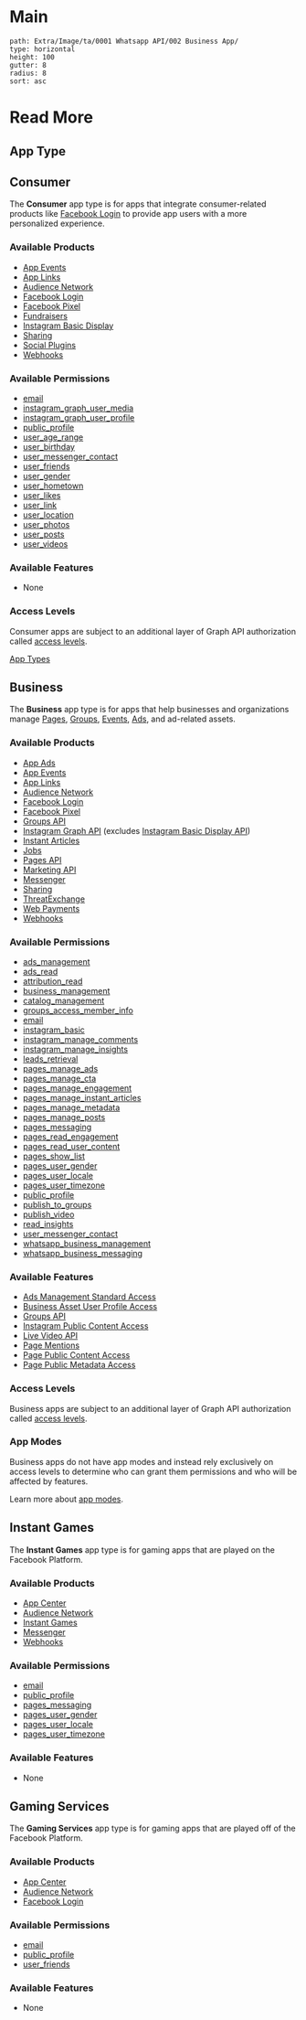 # Main
````img-gallery
path: Extra/Image/ta/0001 Whatsapp API/002 Business App/
type: horizontal
height: 100
gutter: 8
radius: 8
sort: asc
````

# Read More
## App Type
## Consumer

The **Consumer** app type is for apps that integrate consumer-related products like [Facebook Login](https://developers.facebook.com/docs/facebook-login/) to provide app users with a more personalized experience.

### Available Products
- [App Events](https://developers.facebook.com/docs/app-events/)
- [App Links](https://developers.facebook.com/docs/applinks/)
- [Audience Network](https://developers.facebook.com/docs/audience-network/)
- [Facebook Login](https://developers.facebook.com/docs/facebook-login/)
- [Facebook Pixel](https://developers.facebook.com/docs/facebook-pixel/)
- [Fundraisers](https://developers.facebook.com/docs/fundraiser-api/)
- [Instagram Basic Display](https://developers.facebook.com/docs/instagram-basic-display-api)
- [Sharing](https://developers.facebook.com/docs/sharing)
- [Social Plugins](https://developers.facebook.com/docs/plugins/)
- [Webhooks](https://developers.facebook.com/docs/graph-api/webhooks)

### Available Permissions

- [email](https://developers.facebook.com/docs/permissions/reference/email)
- [instagram_graph_user_media](https://developers.facebook.com/docs/instagram-basic-display-api/overview/permissions/#instagram_graph_user_media)
- [instagram_graph_user_profile](https://developers.facebook.com/docs/instagram-basic-display-api/overview/permissions/#instagram_graph_user_profile)
- [public_profile](https://developers.facebook.com/docs/permissions/reference/public_profile)
- [user_age_range](https://developers.facebook.com/docs/permissions/reference/user_age_range)
- [user_birthday](https://developers.facebook.com/docs/permissions/reference/user_birthday)
- [user_messenger_contact](https://developers.facebook.com/docs/permissions/reference/user_messenger_contact)
- [user_friends](https://developers.facebook.com/docs/permissions/reference/user_age_friends)
- [user_gender](https://developers.facebook.com/docs/permissions/reference/user_gender)
- [user_hometown](https://developers.facebook.com/docs/permissions/reference/user_hometown)
- [user_likes](https://developers.facebook.com/docs/permissions/reference/user_likes)
- [user_link](https://developers.facebook.com/docs/permissions/reference/user_link)
- [user_location](https://developers.facebook.com/docs/permissions/reference/user_location)
- [user_photos](https://developers.facebook.com/docs/permissions/reference/user_photos)
- [user_posts](https://developers.facebook.com/docs/permissions/reference/user_posts)
- [user_videos](https://developers.facebook.com/docs/permissions/reference/user_videos)

### Available Features
- None

### Access Levels

Consumer apps are subject to an additional layer of Graph API authorization called [access levels](https://developers.facebook.com/docs/graph-api/overview/access-levels).

[App Types](https://developers.facebook.com/docs/development/create-an-app/app-dashboard/app-types#)

## Business

The **Business** app type is for apps that help businesses and organizations manage [Pages](https://developers.facebook.com/docs/pages), [Groups](https://developers.facebook.com/docs/groups-api), [Events](https://developers.facebook.com/docs/graph-api/reference/event/), [Ads](https://developers.facebook.com/docs/marketing-api/creative), and ad-related assets.

### Available Products

- [App Ads](https://developers.facebook.com/docs/app-ads/)
- [App Events](https://developers.facebook.com/docs/app-events/)
- [App Links](https://developers.facebook.com/docs/applinks/)
- [Audience Network](https://developers.facebook.com/docs/audience-network/)
- [Facebook Login](https://developers.facebook.com/docs/facebook-login/)
- [Facebook Pixel](https://developers.facebook.com/docs/facebook-pixel/)
- [Groups API](https://developers.facebook.com/docs/groups-api)
- [Instagram Graph API](https://developers.facebook.com/docs/instagram-api) (excludes [Instagram Basic Display API](https://developers.facebook.com/docs/instagram-basic-display-api))
- [Instant Articles](https://developers.facebook.com/docs/instant-articles/)
- [Jobs](https://developers.facebook.com/docs/pages/jobs-xml/)
- [Pages API](https://developers.facebook.com/docs/pages/)
- [Marketing API](https://developers.facebook.com/docs/marketing-apis/)
- [Messenger](https://developers.facebook.com/docs/messenger-platform/)
- [Sharing](https://developers.facebook.com/docs/sharing)
- [ThreatExchange](https://developers.facebook.com/programs/threatexchange/)
- [Web Payments](https://developers.facebook.com/docs/games_payments/)
- [Webhooks](https://developers.facebook.com/docs/graph-api/webhooks)

### Available Permissions

- [ads_management](https://developers.facebook.com/docs/permissions/reference/ads_management)
- [ads_read](https://developers.facebook.com/docs/permissions/reference/ads_read)
- [attribution_read](https://developers.facebook.com/docs/permissions/reference/attribution_read)
- [business_management](https://developers.facebook.com/docs/permissions/reference/business_management)
- [catalog_management](https://developers.facebook.com/docs/permissions/reference/catalog_management)
- [groups_access_member_info](https://developers.facebook.com/docs/permissions/reference/groups_access_member_info_description)
- [email](https://developers.facebook.com/docs/permissions/reference/email)
- [instagram_basic](https://developers.facebook.com/docs/permissions/reference/instagram_basic)
- [instagram_manage_comments](https://developers.facebook.com/docs/permissions/reference/instagram_manage_comments)
- [instagram_manage_insights](https://developers.facebook.com/docs/permissions/reference/instagram_manage_insights)
- [leads_retrieval](https://developers.facebook.com/docs/permissions/reference/leads_retrieval)
- [pages_manage_ads](https://developers.facebook.com/docs/permissions/reference/pages_manage_ads)
- [pages_manage_cta](https://developers.facebook.com/docs/permissions/reference/pages_manage_cta)
- [pages_manage_engagement](https://developers.facebook.com/docs/permissions/reference/pages_manage_engagement)
- [pages_manage_instant_articles](https://developers.facebook.com/docs/permissions/reference/pages_manage_instant_articles)
- [pages_manage_metadata](https://developers.facebook.com/docs/permissions/reference/pages_manage_metadata)
- [pages_manage_posts](https://developers.facebook.com/docs/permissions/reference/pages_manage_posts)
- [pages_messaging](https://developers.facebook.com/docs/permissions/reference/pages_messaging)
- [pages_read_engagement](https://developers.facebook.com/docs/permissions/reference/pages_read_engagement)
- [pages_read_user_content](https://developers.facebook.com/docs/permissions/reference/pages_read_user_content)
- [pages_show_list](https://developers.facebook.com/docs/permissions/reference/pages_show_list)
- [pages_user_gender](https://developers.facebook.com/docs/permissions/reference/pages_user_gender)
- [pages_user_locale](https://developers.facebook.com/docs/permissions/reference/pages_user_locale)
- [pages_user_timezone](https://developers.facebook.com/docs/permissions/reference/pages_user_timezone)
- [public_profile](https://developers.facebook.com/docs/permissions/reference/public_profile)
- [publish_to_groups](https://developers.facebook.com/docs/permissions/reference/publish_to_groups)
- [publish_video](https://developers.facebook.com/docs/permissions/reference/publish_video)
- [read_insights](https://developers.facebook.com/docs/permissions/reference/read_insights)
- [user_messenger_contact](https://developers.facebook.com/docs/permissions/reference/user_messenger_contact)
- [whatsapp_business_management](https://developers.facebook.com/docs/permissions/reference/whatsapp_business_management)
- [whatsapp_business_messaging](https://developers.facebook.com/docs/permissions/reference/whatsapp_business_messaging)

### Available Features

- [Ads Management Standard Access](https://developers.facebook.com/docs/marketing-api/access#standard)
- [Business Asset User Profile Access](https://developers.facebook.com/docs/apps/features-reference#business-asset-user-profile-access)
- [Groups API](https://developers.facebook.com/docs/apps/review/feature#reference-GROUPS_ACCESS)
- [Instagram Public Content Access](https://developers.facebook.com/docs/apps/review/feature#reference-INSTAGRAM_PUBLIC_CONTENT_ACCESS)
- [Live Video API](https://developers.facebook.com/docs/apps/review/feature#reference-LIVE_VIDEOS)
- [Page Mentions](https://developers.facebook.com/docs/apps/review/feature#reference-MENTIONING)
- [Page Public Content Access](https://developers.facebook.com/docs/apps/review/feature#reference-PAGES_ACCESS)
- [Page Public Metadata Access](https://developers.facebook.com/docs/apps/review/feature#page-public-metadata-access)

### Access Levels

Business apps are subject to an additional layer of Graph API authorization called [access levels](https://developers.facebook.com/docs/graph-api/overview/access-levels/).

### App Modes

Business apps do not have app modes and instead rely exclusively on access levels to determine who can grant them permissions and who will be affected by features.

Learn more about [app modes](https://developers.facebook.com/docs/development/build-and-test/app-modes).

[](https://developers.facebook.com/docs/development/create-an-app/app-dashboard/app-types#)

## Instant Games

The **Instant Games** app type is for gaming apps that are played on the Facebook Platform.

### Available Products

- [App Center](https://developers.facebook.com/docs/games/listing/)
- [Audience Network](https://developers.facebook.com/docs/audience-network/)
- [Instant Games](https://developers.facebook.com/docs/games/instant-games)
- [Messenger](https://developers.facebook.com/docs/messenger-platform/)
- [Webhooks](https://developers.facebook.com/docs/graph-api/webhooks)

### Available Permissions

- [email](https://developers.facebook.com/docs/permissions/reference/email)
- [public_profile](https://developers.facebook.com/docs/permissions/reference/public_profile)
- [pages_messaging](https://developers.facebook.com/docs/permissions/reference/pages_messaging)
- [pages_user_gender](https://developers.facebook.com/docs/permissions/reference/pages_user_gender)
- [pages_user_locale](https://developers.facebook.com/docs/permissions/reference/pages_user_locale)
- [pages_user_timezone](https://developers.facebook.com/docs/permissions/reference/pages_user_timezone)

### Available Features

- None

[](https://developers.facebook.com/docs/development/create-an-app/app-dashboard/app-types#)

## Gaming Services

The **Gaming Services** app type is for gaming apps that are played off of the Facebook Platform.

### Available Products

- [App Center](https://developers.facebook.com/docs/games/build/instant-games/get-started/app-center)
- [Audience Network](https://developers.facebook.com/docs/audience-network/)
- [Facebook Login](https://developers.facebook.com/docs/facebook-login/)

### Available Permissions

- [email](https://developers.facebook.com/docs/permissions/reference/email)
- [public_profile](https://developers.facebook.com/docs/permissions/reference/public_profile)
- [user_friends](https://developers.facebook.com/docs/permissions/reference/user_friends)

### Available Features

- None